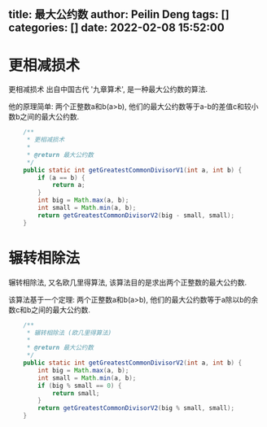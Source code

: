title: 最大公约数
author: Peilin Deng
tags: []
categories: []
date: 2022-02-08 15:52:00
---
# 更相减损术

更相减损术 出自中国古代 '九章算术', 是一种最大公约数的算法.

他的原理简单: 两个正整数a和b(a>b), 他们的最大公约数等于a-b的差值c和较小数b之间的最大公约数.
```java
    /**
     * 更相减损术
     *
     * @return 最大公约数
     */
    public static int getGreatestCommonDivisorV1(int a, int b) {
        if (a == b) {
            return a;
        }
        int big = Math.max(a, b);
        int small = Math.min(a, b);
        return getGreatestCommonDivisorV2(big - small, small);
    }
```


# 辗转相除法

辗转相除法, 又名欧几里得算法, 该算法目的是求出两个正整数的最大公约数.

该算法基于一个定理: 两个正整数a和b(a>b), 他们的最大公约数等于a除以b的余数c和b之间的最大公约数.

```java
    /**
     * 辗转相除法 (欧几里得算法)
     *
     * @return 最大公约数
     */
    public static int getGreatestCommonDivisorV2(int a, int b) {
        int big = Math.max(a, b);
        int small = Math.min(a, b);
        if (big % small == 0) {
            return small;
        }
        return getGreatestCommonDivisorV2(big % small, small);
    }
```